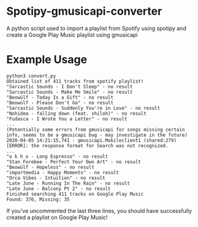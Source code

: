 # Spotipy-gmusicapi-converter
A python script used to import a playlist from Spotify using spotipy and create a Google Play Music playlist using gmusicapi

# Example Usage
```
python3 convert.py
Obtained list of 411 tracks from spotify playlist!
"Sarcastic Sounds - I Don't Sleep" - no result
"Sarcastic Sounds - Make Me Smile" - no result
"Beowülf - Today Is a Gift" - no result
"Beowülf - Please Don't Go" - no result
"Sarcastic Sounds - Suddenly You're in Love" - no result
"Nohidea - falling down (feat. shiloh)" - no result
"Fudasca - I Wrote You a Letter" - no result
...
(Potentially some errors from gmusicapi for songs missing certain info, seems to be a gmusicapi bug - may investigate in the future)
2020-04-05 14:21:15,741 - gmusicapi.Mobileclient1 (shared:279) [ERROR]: the response format for Search was not recognized.
...
"o k h o - Long Espresso" - no result
"Stan Forebee - Perfect Your Own Art" - no result
"Beowülf - Hopeless" - no result
"importmedia - Happy Moments" - no result
"Orca Vibes - Intuition" - no result
"Late June - Running In The Rain" - no result
"Late June - Balcony Pt 2" - no result
Finished searching 411 tracks on Google Play Music
Found: 376, Missing: 35
```

If you've uncommented the last three lines, you should have successfully created a playlist on Google Play Music!
